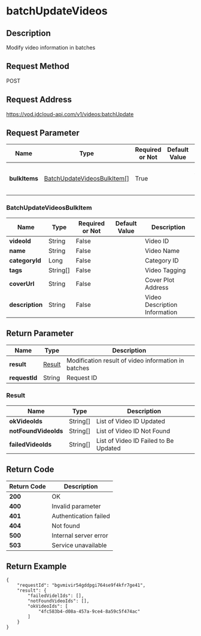 # batchUpdateVideos


## Description
Modify video information in batches

## Request Method
POST

## Request Address
https://vod.jdcloud-api.com/v1/videos:batchUpdate


## Request Parameter
|Name|Type|Required or Not|Default Value|Description|
|---|---|---|---|---|
|**bulkItems**|[BatchUpdateVideosBulkItem[]](batchupdatevideos#batchupdatevideosbulkitem)|True| |Update video entry set in batches|

### <div id="batchupdatevideosbulkitem">BatchUpdateVideosBulkItem</div>
|Name|Type|Required or Not|Default Value|Description|
|---|---|---|---|---|
|**videoId**|String|False| |Video ID|
|**name**|String|False| |Video Name|
|**categoryId**|Long|False| |Category ID|
|**tags**|String[]|False| |Video Tagging|
|**coverUrl**|String|False| |Cover Plot Address|
|**description**|String|False| |Video Description Information|

## Return Parameter
|Name|Type|Description|
|---|---|---|
|**result**|[Result](batchupdatevideos#result)|Modification result of video information in batches|
|**requestId**|String|Request ID|

### <div id="result">Result</div>
|Name|Type|Description|
|---|---|---|
|**okVideoIds**|String[]|List of Video ID Updated|
|**notFoundVideoIds**|String[]|List of Video ID Not Found|
|**failedVideoIds**|String[]|List of Video ID Failed to Be Updated|

## Return Code
|Return Code|Description|
|---|---|
|**200**|OK|
|**400**|Invalid parameter|
|**401**|Authentication failed|
|**404**|Not found|
|**500**|Internal server error|
|**503**|Service unavailable|
## Return Example
```
{
    "requestId": "bgvmivir54gddpgi764se9f4kfr7ge41", 
    "result": {
        "failedVidelIds": [], 
        "notFoundVideoIds": [], 
        "okVideoIds": [
            "4fc583b4-d08a-457a-9ce4-8a59c5f474ac"
        ]
    }
}
```
